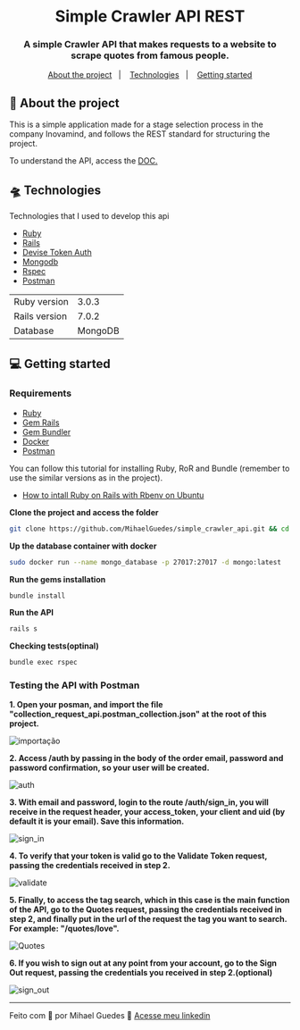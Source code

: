 <h1 align="center">
  Simple Crawler API REST
</h1>

<h3 align="center">
  A simple Crawler API that makes requests to a website to scrape quotes from famous people.
</h3>

<p align="center">
  <a href="#-about-the-project">About the project</a>&nbsp;&nbsp;&nbsp;|&nbsp;&nbsp;&nbsp;
  <a href="#-technologies">Technologies</a>&nbsp;&nbsp;&nbsp;|&nbsp;&nbsp;&nbsp;
  <a href="#-getting-started">Getting started</a>
</p>


## 💼 About the project

<p>
  This is a simple application made for a stage selection process in the company Inovamind, and follows the REST standard for structuring the project.

  To understand the API, access the [DOC.](https://docs.google.com/document/d/1_jO-IsHB3OvX3H3Fgsla7PBchohmfTwAoVkLMFhWib4/edit?usp=sharing)
</p>

## 🛸 Technologies

Technologies that I used to develop this api

- [Ruby](https://www.ruby-lang.org/pt/)
- [Rails](https://rubyonrails.org/)
- [Devise Token Auth](https://github.com/lynndylanhurley/devise_token_auth)
- [Mongodb](https://docs.mongodb.com/mongoid/current/)
- [Rspec](https://rspec.info/)
- [Postman](https://www.postman.com/)

<table>
  <tr>
    <td>Ruby version</td>
    <td>
      3.0.3
    </td>
  </tr>
  <tr>
    <td>Rails version</td>
    <td>
      7.0.2
    </td>
  </tr>
  <tr>
    <td>Database</td>
    <td>
      MongoDB
    </td>
  </tr>
</table>


## 💻 Getting started

### Requirements

- [Ruby](https://www.ruby-lang.org/pt/)
- [Gem Rails](https://rubyonrails.org/)
- [Gem Bundler](https://bundler.io/)
- [Docker](https://docs.docker.com/engine/install/ubuntu/)
- [Postman](https://www.postman.com/)

You can follow this tutorial for installing Ruby, RoR and Bundle (remember to use the similar versions as in the project).
- [How to intall Ruby on Rails with Rbenv on Ubuntu](https://www.digitalocean.com/community/tutorials/how-to-install-ruby-on-rails-with-rbenv-on-ubuntu-18-04-pt)

**Clone the project and access the folder**

```bash
git clone https://github.com/MihaelGuedes/simple_crawler_api.git && cd field_collection
```

**Up the database container with docker**
```bash
sudo docker run --name mongo_database -p 27017:27017 -d mongo:latest
```

**Run the gems installation**
```bash
bundle install
```

**Run the API**
```bash
rails s
```

**Checking tests(optinal)**
```bash
bundle exec rspec
```


### Testing the API with Postman

**1. Open your posman, and import the file "collection_request_api.postman_collection.json" at the root of this project.**

![importação](https://user-images.githubusercontent.com/61971675/155938815-6d1dbaa0-51ab-45c9-b6f0-54646f1bb112.gif)

**2. Access /auth by passing in the body of the order email, password and password confirmation, so your user will be created.**

![auth](https://user-images.githubusercontent.com/61971675/155938905-32060cb1-a16f-4bfb-be69-7c20be5d3af8.gif)

**3. With email and password, login to the route /auth/sign_in, you will receive in the request header, your access_token, your client and uid (by default it is your email). Save this information.**

![sign_in](https://user-images.githubusercontent.com/61971675/155938959-bacdbc87-4f1d-44f8-9ac5-fd1bb288bd74.gif)

**4. To verify that your token is valid go to the Validate Token request, passing the credentials received in step 2.**

![validate](https://user-images.githubusercontent.com/61971675/155938985-c9a5ba3e-e65c-461f-a70f-34379ee7d272.gif)

**5. Finally, to access the tag search, which in this case is the main function of the API, go to the Quotes request, passing the credentials received in step 2, and finally put in the url of the request the tag you want to search. For example: "/quotes/love".**

![Quotes](https://user-images.githubusercontent.com/61971675/155939018-cad90762-70fc-4f09-9f0e-9786bf960ade.gif)

**6. If you wish to sign out at any point from your account, go to the Sign Out request, passing the credentials you received in step 2.(optional)**

![sign_out](https://user-images.githubusercontent.com/61971675/155939058-8b2b47d9-fe09-4de7-b072-60c58f0a785d.gif)

----------------------------------------------------------------------------------

Feito com 💙 por Mihael Guedes 👋 [Acesse meu linkedin](https://www.linkedin.com/in/mihael-guedes-9470b11ba/)